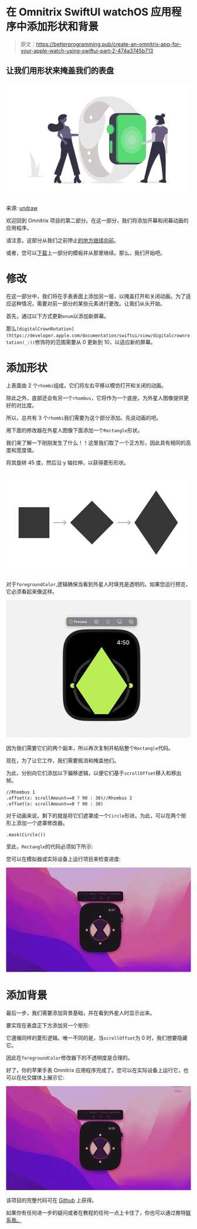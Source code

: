 # 在 Omnitrix SwiftUI watchOS 应用程序中添加形状和背景

> 原文：<https://betterprogramming.pub/create-an-omnitrix-app-for-your-apple-watch-using-swiftui-part-2-474a3745b713>

## 让我们用形状来掩盖我们的表盘

![](img/de0c4f7141d84c5a63a04addc44939a1.png)

来源: [undraw](https://undraw.co/)

欢迎回到 Omnitrix 项目的第二部分。在这一部分，我们将添加开幕和闭幕动画的应用程序。

请注意，这部分从我们之前停止[的地方继续向前](/create-an-omnitrix-app-for-your-apple-watch-using-swiftui-d694a9c5fb80)。

或者，您可以[下载](https://github.com/Rockindash/Omnitrix-Part1)上一部分的模板并从那里继续。那么，我们开始吧。

# 修改

在这一部分中，我们将在手表表面上添加另一层，以掩盖打开和关闭动画。为了适应这种情况，需要对前一部分的某些元素进行更改。让我们从头开始。

首先，通过以下方式更新`enum`以添加新屏幕。

那么`[digitalCrownRotation](https://developer.apple.com/documentation/swiftui/view/digitalcrownrotation(_:))`修饰符的范围需要从 0 更新到 10，以适应新的屏幕。

# 添加形状

上表面由 2 个`rhombi`组成，它们将左右平移以模仿打开和关闭的动画。

除此之外，底部还会有另一个`rhombus`，它将作为一个底座，为外星人图像提供更好的对比度。

所以，总共有 3 个`rhombi`我们需要为这个部分添加。先说动画的吧。

用下面的修改器在外星人图像下面添加一个`Rectangle`形状。

我们来了解一下刚刚发生了什么！！这里我们取了一个正方形，因此具有相同的高度和宽度值。

将其旋转 45 度，然后沿 y 轴拉伸，以获得菱形形状。

![](img/81cc6b889806cbea1c77e4e65ad6d0b7.png)

对于`foregroundColor`,逻辑确保当看到外星人时填充是透明的。如果您运行预览，它必须看起来像这样。

![](img/516f11918dfaf25efe7a9d59b8ea573f.png)

因为我们需要它们的两个副本，所以再次复制并粘贴整个`Rectangle`代码。

现在，为了让它工作，我们需要抵消和掩盖他们。

为此，分别向它们添加以下偏移逻辑，以便它们基于`scrollOffset`移入和移出帧。

```
//Rhombus 1
.offset(x: scrollAmount==0 ? 90 : 30)//Rhombus 2
.offset(x: scrollAmount==0 ? 90 : 30)
```

对于动画来说，剩下的就是将它们遮罩成一个`Circle`形状。为此，可以在两个矩形上添加一个遮罩修改器。

```
.mask(Circle())
```

至此，`Rectangle`的代码必须如下所示:

您可以在模拟器或实际设备上运行项目来检查进度:

![](img/6e1b0065917ef364ca503f4efe2a68ce.png)

# 添加背景

最后一步，我们需要添加背景基础，并在看到外星人时显示出来。

要实现在表盘正下方添加另一个矩形:

它遵循同样的菱形逻辑。唯一不同的是，当`scrollOffset`为 0 时，我们想要隐藏它。

因此在`foregroundColor`修改器下的不透明度是合理的。

好了，你的苹果手表 Omnitrix 应用程序完成了。您可以在实际设备上运行它，也可以在社交媒体上展示它:

![](img/2dca26d508d67acff7903331e348c4e3.png)

该项目的完整代码可在 [Github](https://github.com/Rockindash/Omnitrix-Part2) 上获得。

如果你有任何进一步的疑问或者在教程的任何一点上卡住了，你也可以通过推特[联系我。](https://twitter.com/amolkmr05)